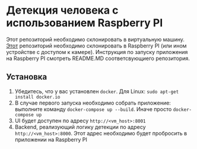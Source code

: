 # Детекция человека с использованием Raspberry PI

Этот репозиторий необходимо склонировать в виртуальную машину. [Этот](https://github.com/vkimbris/raspberry-video-tracker) репозиторий необходимо склонировать в Raspberry PI (или ином устройстве с доступом к камере). Инструкция по запуску приложения на Raspberry PI смотреть README.MD соответсвующиего репозитория.

## Установка

1. Убедитесь, что у вас установлен `docker`. Для Linux: `sudo apt-get install docker.io`
2. В случае первого запуска необходимо собрать приложение: выполните команду `docker-compose up --build`. Иначе просто `docker-compose up`
3. UI будет доступен по адресу `http://<vm_host>:8001`
4. Backend, реализующий логику детекции по адресу `http://<vm_host>:8000`. Этот адрес необходимо будет пробросить в приложении на Raspberry PI
